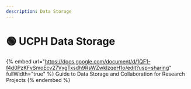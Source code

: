 ```yaml
---
description: Data Storage
---
```


# 🟢 UCPH Data Storage

{% embed url="https://docs.google.com/document/d/1QF1-f4d0PzKFvSmoEcv27VxgTxsdh9RsWZwkIzqeH1o/edit?usp=sharing" fullWidth="true" %}
Guide to Data Storage and Collaboration for Research Projects
{% endembed %}
